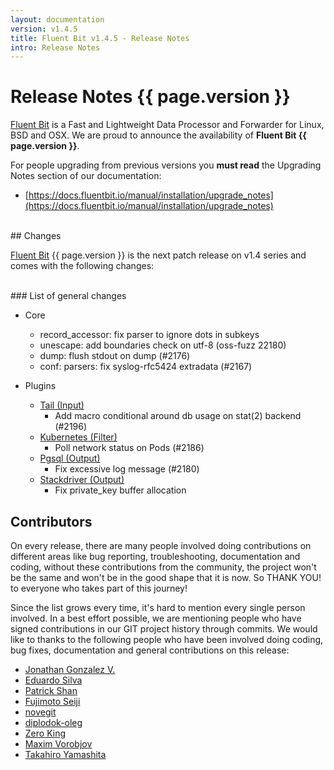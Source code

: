 ```yaml
---
layout: documentation
version: v1.4.5
title: Fluent Bit v1.4.5 - Release Notes
intro: Release Notes
---
```


# Release Notes {{ page.version }}

[Fluent Bit](http://fluentbit.io) is a Fast and Lightweight Data Processor and Forwarder for Linux, BSD and OSX. We are proud to announce the availability of __Fluent Bit {{ page.version }}__.

For people upgrading from previous versions you __must read__ the Upgrading Notes section of our documentation:

- [https://docs.fluentbit.io/manual/installation/upgrade_notes](https://docs.fluentbit.io/manual/installation/upgrade_notes)

<br>
## Changes

[Fluent Bit](https://fluentbit.io) {{ page.version }} is the next patch release on v1.4 series and comes with the following changes:

<br>
### List of general changes

 - Core
   - record_accessor: fix parser to ignore dots in subkeys
   - unescape: add boundaries check on utf-8 (oss-fuzz 22180)
   - dump: flush stdout on dump (#2176)
   - conf: parsers: fix syslog-rfc5424 extradata (#2167)

 - Plugins
   - [Tail (Input)](https://docs.fluentbit.io/manual/pipeline/inputs/tail/)
      - Add macro conditional around db usage on stat(2) backend (#2196)
   - [Kubernetes (Filter)](https://docs.fluentbit.io/manual/pipeline/filters/kubernetes/)
      - Poll network status on Pods (#2186)
   - [Pgsql (Output)](https://docs.fluentbit.io/manual/pipeline/outputs/pgsql/)
      - Fix excessive log message (#2180)
   - [Stackdriver (Output)](https://docs.fluentbit.io/manual/pipeline/outputs/stackdriver/)
      - Fix private_key buffer allocation

## Contributors

On every release, there are many people involved doing contributions on different areas like bug reporting, troubleshooting, documentation and coding, without these contributions from the community, the project won't be the same and won't be in the good shape that it is now. So THANK YOU! to everyone who takes part of this journey!

Since the list grows every time, it's hard to mention every single person involved. In a best effort possible, we are mentioning people who have signed contributions in our GIT project history through commits. We would like to thanks to the following people who have been involved doing coding, bug fixes, documentation and general contributions on this release:

- [Jonathan Gonzalez V.](https://github.com/sxd)
- [Eduardo Silva](https://github.com/edsiper)
- [Patrick Shan](https://github.com/patrickshan)
- [Fujimoto Seiji](https://github.com/fujimotos)
- [novegit](https://github.com/novegit)
- [diplodok-oleg](https://github.com/novegit)
- [Zero King](https://github.com/l2dy)
- [Maxim Vorobjov](https://github.com/dunnock)
- [Takahiro Yamashita](https://github.com/nokute78)
